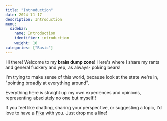 ```yaml
---
title: "Introduction"
date: 2024-11-17
description: Introduction
menu:
  sidebar:
    name: Introduction
    identifier: introduction
    weight: 10
categories: ["Basic"]
---
```

Hi there! 
Welcome to my **brain dump zone**! Here's where I share my rants and general fuckery and yep, as always- poking bears! 

I'm trying to make sense of this world, because look at the state we're in, "pointing broadly at everything around". 

Everything here is straight up my own experiences and opinions, representing absolutely no one but myself!! 

If you feel like chatting, sharing your perspective, or suggesting a topic, I'd love to have a [Fika](https://en.wikipedia.org/wiki/Coffee_culture#Sweden) with you. Just drop me a line!